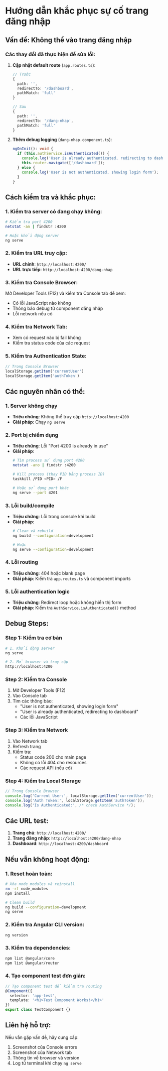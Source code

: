 # Hướng dẫn khắc phục sự cố trang đăng nhập

## Vấn đề: Không thể vào trang đăng nhập

### Các thay đổi đã thực hiện để sửa lỗi:

1. **Cập nhật default route** (`app.routes.ts`):
   ```typescript
   // Trước
   {
     path: '',
     redirectTo: '/dashboard',
     pathMatch: 'full'
   }
   
   // Sau
   {
     path: '',
     redirectTo: '/dang-nhap',
     pathMatch: 'full'
   }
   ```

2. **Thêm debug logging** (`dang-nhap.component.ts`):
   ```typescript
   ngOnInit(): void {
     if (this.authService.isAuthenticated()) {
       console.log('User is already authenticated, redirecting to dashboard');
       this.router.navigate(['/dashboard']);
     } else {
       console.log('User is not authenticated, showing login form');
     }
   }
   ```

## Cách kiểm tra và khắc phục:

### 1. Kiểm tra server có đang chạy không:
```bash
# Kiểm tra port 4200
netstat -an | findstr :4200

# Hoặc khởi động server
ng serve
```

### 2. Kiểm tra URL truy cập:
- **URL chính**: `http://localhost:4200/`
- **URL trực tiếp**: `http://localhost:4200/dang-nhap`

### 3. Kiểm tra Console Browser:
Mở Developer Tools (F12) và kiểm tra Console tab để xem:
- Có lỗi JavaScript nào không
- Thông báo debug từ component đăng nhập
- Lỗi network nếu có

### 4. Kiểm tra Network Tab:
- Xem có request nào bị fail không
- Kiểm tra status code của các request

### 5. Kiểm tra Authentication State:
```typescript
// Trong Console Browser
localStorage.getItem('currentUser')
localStorage.getItem('authToken')
```

## Các nguyên nhân có thể:

### 1. **Server không chạy**
- **Triệu chứng**: Không thể truy cập `http://localhost:4200`
- **Giải pháp**: Chạy `ng serve`

### 2. **Port bị chiếm dụng**
- **Triệu chứng**: Lỗi "Port 4200 is already in use"
- **Giải pháp**: 
  ```bash
  # Tìm process sử dụng port 4200
  netstat -ano | findstr :4200
  
  # Kill process (thay PID bằng process ID)
  taskkill /PID <PID> /F
  
  # Hoặc sử dụng port khác
  ng serve --port 4201
  ```

### 3. **Lỗi build/compile**
- **Triệu chứng**: Lỗi trong console khi build
- **Giải pháp**: 
  ```bash
  # Clean và rebuild
  ng build --configuration=development
  
  # Hoặc
  ng serve --configuration=development
  ```

### 4. **Lỗi routing**
- **Triệu chứng**: 404 hoặc blank page
- **Giải pháp**: Kiểm tra `app.routes.ts` và component imports

### 5. **Lỗi authentication logic**
- **Triệu chứng**: Redirect loop hoặc không hiển thị form
- **Giải pháp**: Kiểm tra `AuthService.isAuthenticated()` method

## Debug Steps:

### Step 1: Kiểm tra cơ bản
```bash
# 1. Khởi động server
ng serve

# 2. Mở browser và truy cập
http://localhost:4200
```

### Step 2: Kiểm tra Console
1. Mở Developer Tools (F12)
2. Vào Console tab
3. Tìm các thông báo:
   - "User is not authenticated, showing login form"
   - "User is already authenticated, redirecting to dashboard"
   - Các lỗi JavaScript

### Step 3: Kiểm tra Network
1. Vào Network tab
2. Refresh trang
3. Kiểm tra:
   - Status code 200 cho main page
   - Không có lỗi 404 cho resources
   - Các request API (nếu có)

### Step 4: Kiểm tra Local Storage
```javascript
// Trong Console Browser
console.log('Current User:', localStorage.getItem('currentUser'));
console.log('Auth Token:', localStorage.getItem('authToken'));
console.log('Is Authenticated:', /* check AuthService */);
```

## Các URL test:

1. **Trang chủ**: `http://localhost:4200/`
2. **Trang đăng nhập**: `http://localhost:4200/dang-nhap`
3. **Dashboard**: `http://localhost:4200/dashboard`

## Nếu vẫn không hoạt động:

### 1. Reset hoàn toàn:
```bash
# Xóa node_modules và reinstall
rm -rf node_modules
npm install

# Clean build
ng build --configuration=development
ng serve
```

### 2. Kiểm tra Angular CLI version:
```bash
ng version
```

### 3. Kiểm tra dependencies:
```bash
npm list @angular/core
npm list @angular/router
```

### 4. Tạo component test đơn giản:
```typescript
// Tạo component test để kiểm tra routing
@Component({
  selector: 'app-test',
  template: '<h1>Test Component Works!</h1>'
})
export class TestComponent {}
```

## Liên hệ hỗ trợ:

Nếu vẫn gặp vấn đề, hãy cung cấp:
1. Screenshot của Console errors
2. Screenshot của Network tab
3. Thông tin về browser và version
4. Log từ terminal khi chạy `ng serve`
